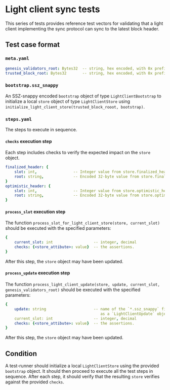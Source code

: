 # Light client sync tests

This series of tests provides reference test vectors for validating that a light client implementing the sync protocol can sync to the latest block header.

## Test case format

### `meta.yaml`

```yaml
genesis_validators_root: Bytes32  -- string, hex encoded, with 0x prefix
trusted_block_root: Bytes32       -- string, hex encoded, with 0x prefix
```

### `bootstrap.ssz_snappy`

An SSZ-snappy encoded `bootstrap` object of type `LightClientBootstrap` to initialize a local `store` object of type `LightClientStore` using `initialize_light_client_store(trusted_block_rooot, bootstrap)`.

### `steps.yaml`

The steps to execute in sequence.

#### `checks` execution step

Each step includes checks to verify the expected impact on the `store` object.

```yaml
finalized_header: {
    slot: int,                -- Integer value from store.finalized_header.slot
    root: string,             -- Encoded 32-byte value from store.finalized_header.hash_tree_root()
}
optimistic_header: {
    slot: int,                -- Integer value from store.optimistic_header.slot
    root: string,             -- Encoded 32-byte value from store.optimistic_header.hash_tree_root()
}
```

#### `process_slot` execution step

The function `process_slot_for_light_client_store(store, current_slot)`
should be executed with the specified parameters:

```yaml
{
    current_slot: int                  -- integer, decimal
    checks: {<store_attibute>: value}  -- the assertions.
}
```

After this step, the `store` object may have been updated.

#### `process_update` execution step

The function `process_light_client_update(store, update, current_slot, genesis_validators_root)` should be executed with the specified parameters:

```yaml
{
    update: string                     -- name of the `*.ssz_snappy` file to load
                                          as a `LightClientUpdate` object
    current_slot: int                  -- integer, decimal
    checks: {<store_attibute>: value}  -- the assertions.
}
```

After this step, the `store` object may have been updated.

## Condition

A test-runner should initialize a local `LightClientStore` using the provided `bootstrap` object. It should then proceed to execute all the test steps in sequence. After each step, it should verify that the resulting `store` verifies against the provided `checks`.
